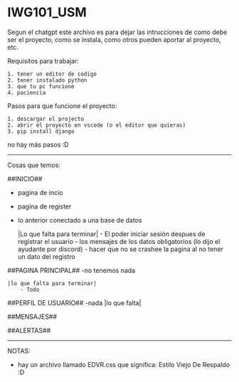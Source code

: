 # IWG101_USM

Segun el chatgpt este archivo es para dejar las intrucciones de como debe ser el proyecto, como se instala, como otros pueden aportar al proyecto, etc.

Requisitos para trabajar:

    1. tener un editor de codigo
    2. tener instalado python
    3. que tu pc funcione
    4. paciencia

Pasos para que funcione el proyecto:

    1. descargar el projecto
    2. abrir el proyecto en vscode (o el editor que quieras)
    3. pip install django

no hay más pasos :D

---------------------------
Cosas que temos:

##INICIO##
- pagina de incio
- pagina de register
- lo anterior conectado a una base de datos

    |Lo que falta para terminar|
        - El poder iniciar sesión despues de registrar el usuario
        - los mensajes de los datos obligatorios (lo dijo el ayudante por discord)
        - hacer que no se crashee la pagina al no tener un dato del registro

##PAGINA PRINCIPAL##
-no tenemos nada

    |lo que falta para terminar|
        - Todo

##PERFIL DE USUARIO##
-nada
    |lo que falta|

##MENSAJES##

##ALERTAS##

---------------------------------------
NOTAS:

+ hay un archivo llamado EDVR.css que significa: Estilo Viejo De Respaldo :D
